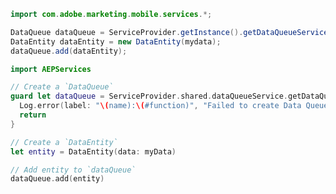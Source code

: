 <Variant platform="android" task="usage" repeat="1"/>

```java
import com.adobe.marketing.mobile.services.*;

DataQueue dataQueue = ServiceProvider.getInstance().getDataQueueService().getDataQueue(name);
DataEntity dataEntity = new DataEntity(mydata);
dataQueue.add(dataEntity);
```

<Variant platform="ios" task="usage" repeat="1"/>

```swift
import AEPServices

// Create a `DataQueue`
guard let dataQueue = ServiceProvider.shared.dataQueueService.getDataQueue(label: name) else {
  Log.error(label: "\(name):\(#function)", "Failed to create Data Queue")
  return
}

// Create a `DataEntity`
let entity = DataEntity(data: myData)

// Add entity to `dataQueue`
dataQueue.add(entity)
```